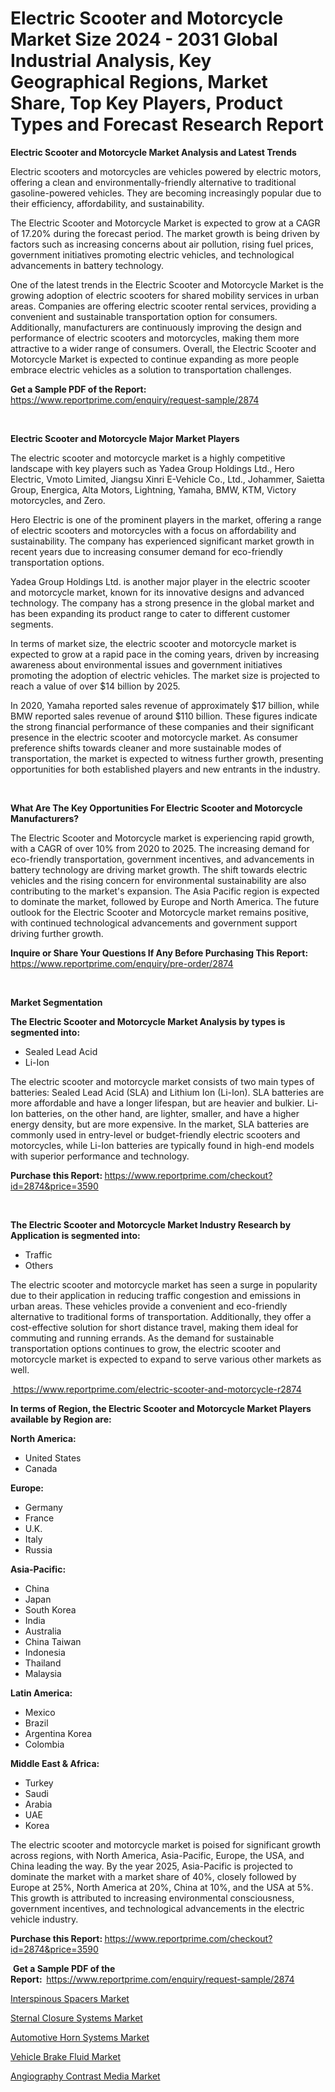 <p><h1>Electric Scooter and Motorcycle Market Size 2024 - 2031 Global Industrial Analysis, Key Geographical Regions, Market Share, Top Key Players, Product Types and Forecast Research Report</h1></p><p><strong>Electric Scooter and Motorcycle Market Analysis and Latest Trends</strong></p>
<p><p>Electric scooters and motorcycles are vehicles powered by electric motors, offering a clean and environmentally-friendly alternative to traditional gasoline-powered vehicles. They are becoming increasingly popular due to their efficiency, affordability, and sustainability. </p><p>The Electric Scooter and Motorcycle Market is expected to grow at a CAGR of 17.20% during the forecast period. The market growth is being driven by factors such as increasing concerns about air pollution, rising fuel prices, government initiatives promoting electric vehicles, and technological advancements in battery technology. </p><p>One of the latest trends in the Electric Scooter and Motorcycle Market is the growing adoption of electric scooters for shared mobility services in urban areas. Companies are offering electric scooter rental services, providing a convenient and sustainable transportation option for consumers. Additionally, manufacturers are continuously improving the design and performance of electric scooters and motorcycles, making them more attractive to a wider range of consumers. Overall, the Electric Scooter and Motorcycle Market is expected to continue expanding as more people embrace electric vehicles as a solution to transportation challenges.</p></p>
<p><strong>Get a Sample PDF of the Report:&nbsp;</strong> <a href="https://www.reportprime.com/enquiry/request-sample/2874">https://www.reportprime.com/enquiry/request-sample/2874</a></p>
<p>&nbsp;</p>
<p><strong>Electric Scooter and Motorcycle Major Market Players</strong></p>
<p><p>The electric scooter and motorcycle market is a highly competitive landscape with key players such as Yadea Group Holdings Ltd., Hero Electric, Vmoto Limited, Jiangsu Xinri E-Vehicle Co., Ltd., Johammer, Saietta Group, Energica, Alta Motors, Lightning, Yamaha, BMW, KTM, Victory motorcycles, and Zero.</p><p>Hero Electric is one of the prominent players in the market, offering a range of electric scooters and motorcycles with a focus on affordability and sustainability. The company has experienced significant market growth in recent years due to increasing consumer demand for eco-friendly transportation options.</p><p>Yadea Group Holdings Ltd. is another major player in the electric scooter and motorcycle market, known for its innovative designs and advanced technology. The company has a strong presence in the global market and has been expanding its product range to cater to different customer segments.</p><p>In terms of market size, the electric scooter and motorcycle market is expected to grow at a rapid pace in the coming years, driven by increasing awareness about environmental issues and government initiatives promoting the adoption of electric vehicles. The market size is projected to reach a value of over $14 billion by 2025.</p><p>In 2020, Yamaha reported sales revenue of approximately $17 billion, while BMW reported sales revenue of around $110 billion. These figures indicate the strong financial performance of these companies and their significant presence in the electric scooter and motorcycle market. As consumer preference shifts towards cleaner and more sustainable modes of transportation, the market is expected to witness further growth, presenting opportunities for both established players and new entrants in the industry.</p></p>
<p>&nbsp;</p>
<p><strong>What Are The Key Opportunities For Electric Scooter and Motorcycle Manufacturers?</strong></p>
<p><p>The Electric Scooter and Motorcycle market is experiencing rapid growth, with a CAGR of over 10% from 2020 to 2025. The increasing demand for eco-friendly transportation, government incentives, and advancements in battery technology are driving market growth. The shift towards electric vehicles and the rising concern for environmental sustainability are also contributing to the market's expansion. The Asia Pacific region is expected to dominate the market, followed by Europe and North America. The future outlook for the Electric Scooter and Motorcycle market remains positive, with continued technological advancements and government support driving further growth.</p></p>
<p><strong>Inquire or Share Your Questions If Any Before Purchasing This Report:</strong> <a href="https://www.reportprime.com/enquiry/pre-order/2874">https://www.reportprime.com/enquiry/pre-order/2874</a></p>
<p>&nbsp;</p>
<p><strong>Market Segmentation</strong></p>
<p><strong>The Electric Scooter and Motorcycle Market Analysis by types is segmented into:</strong></p>
<p><ul><li>Sealed Lead Acid</li><li>Li-Ion</li></ul></p>
<p><p>The electric scooter and motorcycle market consists of two main types of batteries: Sealed Lead Acid (SLA) and Lithium Ion (Li-Ion). SLA batteries are more affordable and have a longer lifespan, but are heavier and bulkier. Li-Ion batteries, on the other hand, are lighter, smaller, and have a higher energy density, but are more expensive. In the market, SLA batteries are commonly used in entry-level or budget-friendly electric scooters and motorcycles, while Li-Ion batteries are typically found in high-end models with superior performance and technology.</p></p>
<p><strong>Purchase this Report:&nbsp;</strong><a href="https://www.reportprime.com/checkout?id=2874&price=3590">https://www.reportprime.com/checkout?id=2874&price=3590</a></p>
<p>&nbsp;</p>
<p><strong>The Electric Scooter and Motorcycle Market Industry Research by Application is segmented into:</strong></p>
<p><ul><li>Traffic</li><li>Others</li></ul></p>
<p><p>The electric scooter and motorcycle market has seen a surge in popularity due to their application in reducing traffic congestion and emissions in urban areas. These vehicles provide a convenient and eco-friendly alternative to traditional forms of transportation. Additionally, they offer a cost-effective solution for short distance travel, making them ideal for commuting and running errands. As the demand for sustainable transportation options continues to grow, the electric scooter and motorcycle market is expected to expand to serve various other markets as well.</p></p>
<p><a href="https://www.reportprime.com/electric-scooter-and-motorcycle-r2874">&nbsp;https://www.reportprime.com/electric-scooter-and-motorcycle-r2874</a></p>
<p><strong>In terms of Region, the Electric Scooter and Motorcycle Market Players available by Region are:</strong></p>
<p>
    <p> <strong> North America: </strong>
        <ul>
            <li>United States</li>
            <li>Canada</li>
        </ul>
        </p> 
    <p> <strong> Europe: </strong>
        <ul>
            <li>Germany</li>
            <li>France</li>
            <li>U.K.</li>
            <li>Italy</li>
            <li>Russia</li>
        </ul>
        </p> 
    <p> <strong> Asia-Pacific: </strong>
        <ul>
            <li>China</li>
            <li>Japan</li>
            <li>South Korea</li>
            <li>India</li>
            <li>Australia</li>
            <li>China Taiwan</li>
            <li>Indonesia</li>
            <li>Thailand</li>
            <li>Malaysia</li>
        </ul>
        </p> 
    <p> <strong> Latin America: </strong>
        <ul>
            <li>Mexico</li>
            <li>Brazil</li>
            <li>Argentina Korea</li>
            <li>Colombia</li>
        </ul>
        </p> 
    <p> <strong> Middle East & Africa: </strong>
        <ul>
            <li>Turkey</li>
            <li>Saudi</li>
            <li>Arabia</li>
            <li>UAE</li>
            <li>Korea</li>
        </ul>
    </p>
    </p>
<p><p>The electric scooter and motorcycle market is poised for significant growth across regions, with North America, Asia-Pacific, Europe, the USA, and China leading the way. By the year 2025, Asia-Pacific is projected to dominate the market with a market share of 40%, closely followed by Europe at 25%, North America at 20%, China at 10%, and the USA at 5%. This growth is attributed to increasing environmental consciousness, government incentives, and technological advancements in the electric vehicle industry.</p></p>
<p><strong>Purchase this Report: </strong><a href="https://www.reportprime.com/checkout?id=2874&price=3590">https://www.reportprime.com/checkout?id=2874&price=3590</a></p>
<p>&nbsp;<strong>Get a Sample PDF of the Report:&nbsp;&nbsp;</strong><a href="https://www.reportprime.com/enquiry/request-sample/2874">https://www.reportprime.com/enquiry/request-sample/2874</a></p>
<p><strong></strong></p>
<p><p><a href="https://medium.com/@millerjimk/interspinous-spacers-market-size-share-analysis-growth-trends-forecast-2024-2031-c1a2fe35d173">Interspinous Spacers Market</a></p><p><a href="https://medium.com/@charityrice1939/sternal-closure-systems-market-report-by-product-type-stainless-steel-peek-titanium-end-use-b0b239567010">Sternal Closure Systems Market</a></p><p><a href="https://github.com/mdinislamsheik/Market-Research-Report-List-1/blob/main/automotive-horn-systems-market.md">Automotive Horn Systems Market</a></p><p><a href="https://github.com/NorbertYates/Market-Research-Report-List-6/blob/main/vehicle-brake-fluid-market.md">Vehicle Brake Fluid Market</a></p><p><a href="https://medium.com/@jewelmohr25/angiography-contrast-media-market-research-report-includes-analysis-on-market-size-share-and-30d7ffe3ab3e">Angiography Contrast Media Market</a></p></p>